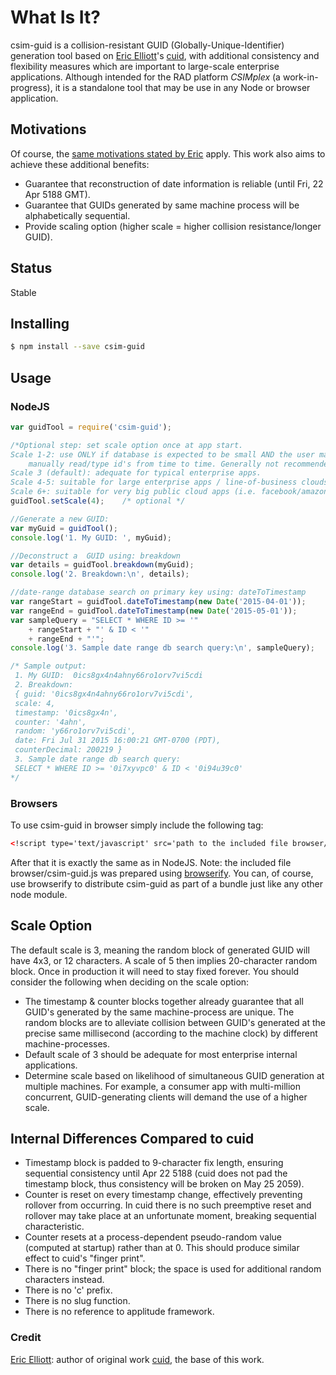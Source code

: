 # What Is It?
csim-guid is a collision-resistant GUID (Globally-Unique-Identifier) generation tool based on [Eric Elliott][eric]'s [cuid][cuid], with additional consistency and flexibility measures which are important to large-scale enterprise applications.  Although intended for the RAD platform _CSIMplex_ (a work-in-progress), it is a standalone tool that may be use in any Node or browser application. 

## Motivations
Of course, the [same motivations stated by Eric](https://www.npmjs.com/package/cuid#motivation) apply.  This work also aims to achieve these additional benefits:

* Guarantee that reconstruction of date information is reliable (until Fri, 22 Apr 5188 GMT).
* Guarantee that GUIDs generated by same machine process will be alphabetically sequential. 
* Provide scaling option (higher scale = higher collision resistance/longer GUID).

## Status
Stable

## Installing

```bash
$ npm install --save csim-guid
```
## Usage
### NodeJS
```js
var guidTool = require('csim-guid');

/*Optional step: set scale option once at app start.
Scale 1-2: use ONLY if database is expected to be small AND the user may be required to
    manually read/type id's from time to time. Generally not recommended!
Scale 3 (default): adequate for typical enterprise apps.
Scale 4-5: suitable for large enterprise apps / line-of-business clouds.
Scale 6+: suitable for very big public cloud apps (i.e. facebook/amazon scale). */
guidTool.setScale(4);    /* optional */

//Generate a new GUID:
var myGuid = guidTool();
console.log('1. My GUID: ', myGuid);

//Deconstruct a  GUID using: breakdown
var details = guidTool.breakdown(myGuid);
console.log('2. Breakdown:\n', details);

//date-range database search on primary key using: dateToTimestamp
var rangeStart = guidTool.dateToTimestamp(new Date('2015-04-01'));
var rangeEnd = guidTool.dateToTimestamp(new Date('2015-05-01'));
var sampleQuery = "SELECT * WHERE ID >= '"
    + rangeStart + "' & ID < '"
    + rangeEnd + "'";
console.log('3. Sample date range db search query:\n', sampleQuery);

/* Sample output:
 1. My GUID:  0ics8gx4n4ahny66ro1orv7vi5cdi
 2. Breakdown:
 { guid: '0ics8gx4n4ahny66ro1orv7vi5cdi',
 scale: 4,
 timestamp: '0ics8gx4n',
 counter: '4ahn',
 random: 'y66ro1orv7vi5cdi',
 date: Fri Jul 31 2015 16:00:21 GMT-0700 (PDT),
 counterDecimal: 200219 }
 3. Sample date range db search query:
 SELECT * WHERE ID >= '0i7xyvpc0' & ID < '0i94u39c0'
*/

```

### Browsers
To use csim-guid in browser simply include the following tag:
```html
<!script type='text/javascript' src='path to the included file browser/csim-guid.js'/>
```
After that it is exactly the same as in NodeJS.
Note: the included file browser/csim-guid.js was prepared using [browserify][browserify].  You can, of course, use browserify to distribute csim-guid as part of a bundle just like any other node module. 

## Scale Option
The default scale is 3, meaning the random block of generated GUID will have 4x3, or 12 characters.  A scale of 5 then implies 20-character random block.  Once in production it will need to stay fixed forever.  You should consider the following when deciding on the scale option:
* The timestamp & counter blocks together already guarantee that all GUID's generated by the same machine-process are unique.  The random blocks are to alleviate collision between GUID's generated at the precise same millisecond (according to the machine clock) by different machine-processes.
* Default scale of 3 should be adequate for most enterprise internal applications.
* Determine scale based on likelihood of simultaneous GUID generation at multiple machines.  For example, a consumer app with multi-million concurrent, GUID-generating clients will demand the use of a higher scale.

## Internal Differences Compared to cuid

* Timestamp block is padded to 9-character fix length, ensuring sequential consistency until Apr 22 5188 (cuid does not pad the timestamp block, thus consistency will be broken on May 25 2059).
* Counter is reset on every timestamp change, effectively preventing rollover from occurring.  In cuid there is no such preemptive reset and rollover may take place at an unfortunate moment, breaking sequential characteristic.
* Counter resets at a process-dependent pseudo-random value (computed at startup) rather than at 0.  This should produce similar effect to cuid's "finger print".
* There is no "finger print" block; the space is used for additional random characters instead. 
* There is no 'c' prefix. 
* There is no slug function.
* There is no reference to applitude framework.


### Credit
[Eric Elliott][eric]: author of original work [cuid][cuid], the base of this work.

[cuid]: https://www.npmjs.com/package/cuid "Original cuid npm package"
[eric]: https://www.npmjs.com/~ericelliott
[browserify]: https://www.npmjs.com/package/browserify
